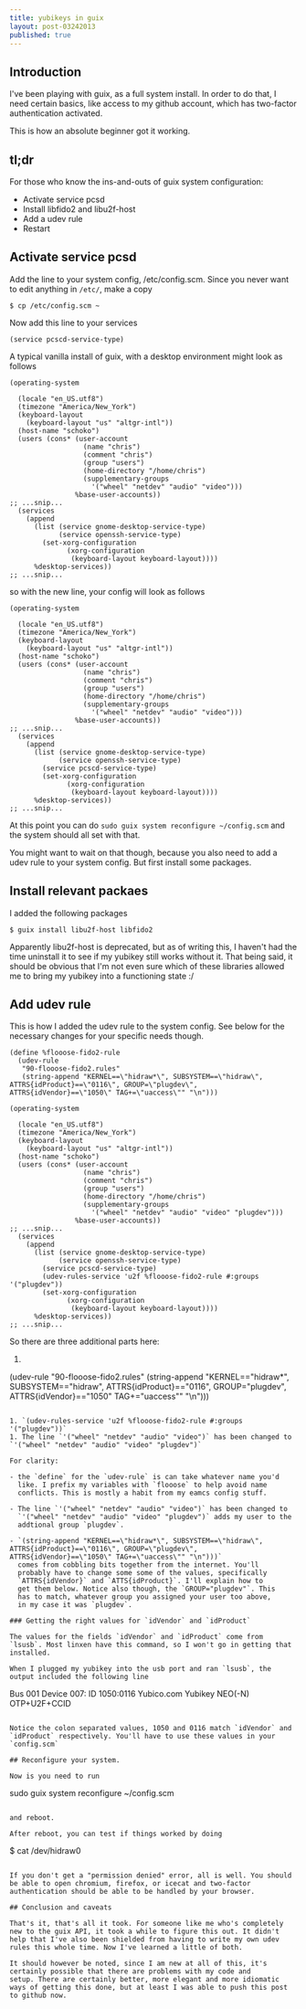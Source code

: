 ```yaml
---
title: yubikeys in guix
layout: post-03242013
published: true
---
```


## Introduction

I've been playing with guix, as a full system install. In order to do
that, I need certain basics, like access to my github account, which
has two-factor authentication activated.

This is how an absolute beginner got it working.

## tl;dr

For those who know the ins-and-outs of guix system configuration:

- Activate service pcsd
- Install libfido2 and libu2f-host
- Add a udev rule
- Restart

## Activate service pcsd

Add the line to your system config, /etc/config.scm. Since you never want to edit anything in `/etc/`, make a copy

```
$ cp /etc/config.scm ~
```

Now add this line to your services

```
(service pcscd-service-type)
```

A typical vanilla install of guix, with a desktop environment might look as follows

```
(operating-system

  (locale "en_US.utf8")
  (timezone "America/New_York")
  (keyboard-layout
    (keyboard-layout "us" "altgr-intl"))
  (host-name "schoko")
  (users (cons* (user-account
                  (name "chris")
                  (comment "chris")
                  (group "users")
                  (home-directory "/home/chris")
                  (supplementary-groups
                    '("wheel" "netdev" "audio" "video")))
                %base-user-accounts))
;; ...snip...
  (services
    (append
      (list (service gnome-desktop-service-type)
            (service openssh-service-type)
	    (set-xorg-configuration
              (xorg-configuration
               (keyboard-layout keyboard-layout))))
      %desktop-services))
;; ...snip...
```

so with the new line, your config will look as follows

```
(operating-system

  (locale "en_US.utf8")
  (timezone "America/New_York")
  (keyboard-layout
    (keyboard-layout "us" "altgr-intl"))
  (host-name "schoko")
  (users (cons* (user-account
                  (name "chris")
                  (comment "chris")
                  (group "users")
                  (home-directory "/home/chris")
                  (supplementary-groups
                    '("wheel" "netdev" "audio" "video")))
                %base-user-accounts))
;; ...snip...
  (services
    (append
      (list (service gnome-desktop-service-type)
            (service openssh-service-type)
	    (service pcscd-service-type)
	    (set-xorg-configuration
              (xorg-configuration
               (keyboard-layout keyboard-layout))))
      %desktop-services))
;; ...snip...
```

At this point you can do `sudo guix system reconfigure ~/config.scm`
and the system should all set with that.

You might want to wait on that though, because you also need to add a
udev rule to your system config. But first install some packages.

## Install relevant packaes

I added the following packages

```
$ guix install libu2f-host libfido2
```

Apparently libu2f-host is deprecated, but as of writing this, I
haven't had the time uninstall it to see if my yubikey still works
without it. That being said, it should be obvious that I'm not even
sure which of these libraries allowed me to bring my yubikey into a
functioning state :/

## Add udev rule

This is how I added the udev rule to the system config. See below for
the necessary changes for your specific needs though.

```
(define %flooose-fido2-rule
  (udev-rule
   "90-flooose-fido2.rules"
   (string-append "KERNEL==\"hidraw*\", SUBSYSTEM==\"hidraw\", ATTRS{idProduct}==\"0116\", GROUP=\"plugdev\", ATTRS{idVendor}==\"1050\" TAG+=\"uaccess\"" "\n")))

(operating-system

  (locale "en_US.utf8")
  (timezone "America/New_York")
  (keyboard-layout
    (keyboard-layout "us" "altgr-intl"))
  (host-name "schoko")
  (users (cons* (user-account
                  (name "chris")
                  (comment "chris")
                  (group "users")
                  (home-directory "/home/chris")
                  (supplementary-groups
                    '("wheel" "netdev" "audio" "video" "plugdev")))
                %base-user-accounts))
;; ...snip...
  (services
    (append
      (list (service gnome-desktop-service-type)
            (service openssh-service-type)
	    (service pcscd-service-type)
	    (udev-rules-service 'u2f %flooose-fido2-rule #:groups '("plugdev"))
	    (set-xorg-configuration
              (xorg-configuration
               (keyboard-layout keyboard-layout))))
      %desktop-services))
;; ...snip...
```

So there are three additional parts here:

1. ```(define %flooose-fido2-rule
  (udev-rule
   "90-flooose-fido2.rules"
   (string-append "KERNEL==\"hidraw*\", SUBSYSTEM==\"hidraw\", ATTRS{idProduct}==\"0116\", GROUP=\"plugdev\", ATTRS{idVendor}==\"1050\" TAG+=\"uaccess\"" "\n")))
```

1. `(udev-rules-service 'u2f %flooose-fido2-rule #:groups '("plugdev"))`
1. The line `'("wheel" "netdev" "audio" "video")` has been changed to `'("wheel" "netdev" "audio" "video" "plugdev")`

For clarity:

- the `define` for the `udev-rule` is can take whatever name you'd
  like. I prefix my variables with `flooose` to help avoid name
  conflicts. This is mostly a habit from my eamcs config stuff.
  
- The line `'("wheel" "netdev" "audio" "video")` has been changed to
  `'("wheel" "netdev" "audio" "video" "plugdev")` adds my user to the
  addtional group `plugdev`.

- `(string-append "KERNEL==\"hidraw*\", SUBSYSTEM==\"hidraw\", ATTRS{idProduct}==\"0116\", GROUP=\"plugdev\", ATTRS{idVendor}==\"1050\" TAG+=\"uaccess\"" "\n")))`
  comes from cobbling bits together from the internet. You'll
  probably have to change some some of the values, specifically
  `ATTRS{idVendor}` and `ATTS{idProduct}`. I'll explain how to
  get them below. Notice also though, the `GROUP="plugdev"`. This
  has to match, whatever group you assigned your user too above,
  in my case it was `plugdev`. 

### Getting the right values for `idVendor` and `idProduct`

The values for the fields `idVendor` and `idProduct` come from
`lsusb`. Most linxen have this command, so I won't go in getting that
installed.

When I plugged my yubikey into the usb port and ran `lsusb`, the
output included the following line

```
Bus 001 Device 007: ID 1050:0116 Yubico.com Yubikey NEO(-N) OTP+U2F+CCID
```

Notice the colon separated values, 1050 and 0116 match `idVendor` and
`idProduct` respectively. You'll have to use these values in your `config.scm`

## Reconfigure your system.

Now is you need to run

```
sudo guix system reconfigure ~/config.scm
```

and reboot.

After reboot, you can test if things worked by doing

```
$ cat /dev/hidraw0
```

If you don't get a "permission denied" error, all is well. You should
be able to open chromium, firefox, or icecat and two-factor
authentication should be able to be handled by your browser.

## Conclusion and caveats

That's it, that's all it took. For someone like me who's completely
new to the guix API, it took a while to figure this out. It didn't
help that I've also been shielded from having to write my own udev
rules this whole time. Now I've learned a little of both.

It should however be noted, since I am new at all of this, it's
certainly possible that there are problems with my code and
setup. There are certainly better, more elegant and more idiomatic
ways of getting this done, but at least I was able to push this post
to github now.